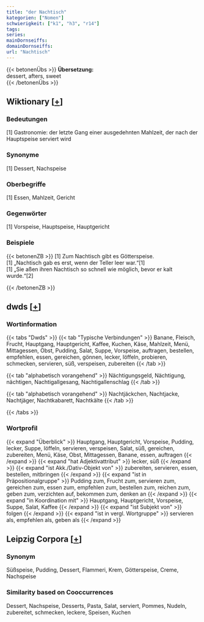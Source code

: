 ```yaml
---
title: "der Nachtisch"
kategorien: ["Nomen"]
schwierigkeit: ["k1", "h3", "r14"]
tags:
series:
mainDornseiffs:
domainDornseiffs:
url: "Nachtisch"
---
```


{{< betonenÜbs >}}
**Übersetzung:**  
dessert, afters, sweet  
{{< /betonenÜbs >}}

## Wiktionary [[+](https://de.wiktionary.org/wiki/Nachtisch)]

### Bedeutungen
[1] Gastronomie: der letzte Gang einer ausgedehnten Mahlzeit, der nach der Hauptspeise serviert wird  

### Synonyme
[1] Dessert, Nachspeise  

### Oberbegriffe
[1] Essen, Mahlzeit, Gericht  

### Gegenwörter
[1] Vorspeise, Hauptspeise, Hauptgericht  

### Beispiele
{{< betonenZB >}}
[1] Zum Nachtisch gibt es Götterspeise.  
[1] „Nachtisch gab es erst, wenn der Teller leer war.“[1]  
[1] „Sie aßen ihren Nachtisch so schnell wie möglich, bevor er kalt wurde.“[2]  

{{< /betonenZB >}}


## dwds [[+](https://www.dwds.de/wb/Nachtisch)]

### Wortinformation
{{< tabs "Dwds" >}}
{{< tab "Typische Verbindungen" >}}
Banane, Fleisch, Frucht, Hauptgang, Hauptgericht, Kaffee, Kuchen, Käse, Mahlzeit, Menü, Mittagessen, Obst, Pudding, Salat, Suppe, Vorspeise, auftragen, bestellen, empfehlen, essen, gereichen, gönnen, lecker, löffeln, probieren, schmecken, servieren, süß, verspeisen, zubereiten
{{< /tab >}}

{{< tab "alphabetisch vorangehend" >}}
Nächtigungsgeld, Nächtigung, nächtigen, Nachtigallgesang, Nachtigallenschlag
{{< /tab >}}

{{< tab "alphabetisch vorangehend" >}}
Nachtjäckchen, Nachtjacke, Nachtjäger, Nachtkabarett, Nachtkälte
{{< /tab >}}

{{< /tabs >}}

### Wortprofil
{{< expand "Überblick" >}} Hauptgang, Hauptgericht, Vorspeise, Pudding, lecker, Suppe, löffeln, servieren, verspeisen, Salat, süß, gereichen, zubereiten, Menü, Käse, Obst, Mittagessen, Banane, essen, auftragen {{< /expand >}}
{{< expand "hat Adjektivattribut" >}} lecker, süß {{< /expand >}}
{{< expand "ist Akk./Dativ-Objekt von" >}} zubereiten, servieren, essen, bestellen, mitbringen {{< /expand >}}
{{< expand "ist in Präpositionalgruppe" >}} Pudding zum, Frucht zum, servieren zum, gereichen zum, essen zum, empfehlen zum, bestellen zum, reichen zum, geben zum, verzichten auf, bekommen zum, denken an {{< /expand >}}
{{< expand "in Koordination mit" >}} Hauptgang, Hauptgericht, Vorspeise, Suppe, Salat, Kaffee {{< /expand >}}
{{< expand "ist Subjekt von" >}} folgen {{< /expand >}}
{{< expand "ist in vergl. Wortgruppe" >}} servieren als, empfehlen als, geben als {{< /expand >}}

## Leipzig Corpora [[+](https://corpora.uni-leipzig.de/en/res?word=Nachtisch&corpusId=deu_newscrawl-public_2018)]


### Synonym
Süßspeise, Pudding, Dessert, Flammeri, Krem, Götterspeise, Creme, Nachspeise


### Similarity based on Cooccurrences
Dessert, Nachspeise, Desserts, Pasta, Salat, serviert, Pommes, Nudeln, zubereitet, schmecken, leckere, Speisen, Kuchen

